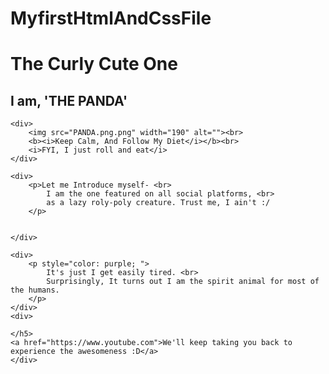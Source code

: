 # MyfirstHtmlAndCssFile
<!DOCTYPE html>
<html lang="en">

<head>
    <meta charset="UTF-8">
    <meta name="viewport" content="width=device-width, initial-scale=1.0">
    <title>Now you know me</title>
    <link rel="stylesheet" href="3rd.css">
</head>

<body>
    <div>
        <h1>The Curly Cute One</h1>
        <h2>I am, 'THE PANDA'</h2>
    </div>

    <div>
        <img src="PANDA.png.png" width="190" alt=""><br>
        <b><i>Keep Calm, And Follow My Diet</i></b><br>
        <i>FYI, I just roll and eat</i>
    </div>

    <div>
        <p>Let me Introduce myself- <br>
            I am the one featured on all social platforms, <br>
            as a lazy roly-poly creature. Trust me, I ain't :/
        </p>


    </div>

    <div>
        <p style="color: purple; ">
            It's just I get easily tired. <br>
            Surprisingly, It turns out I am the spirit animal for most of the humans.
        </p>
    </div>
    <div>
        
    </h5>
    <a href="https://www.youtube.com">We'll keep taking you back to experience the awesomeness :D</a>
    </div>


</body>

</html>
